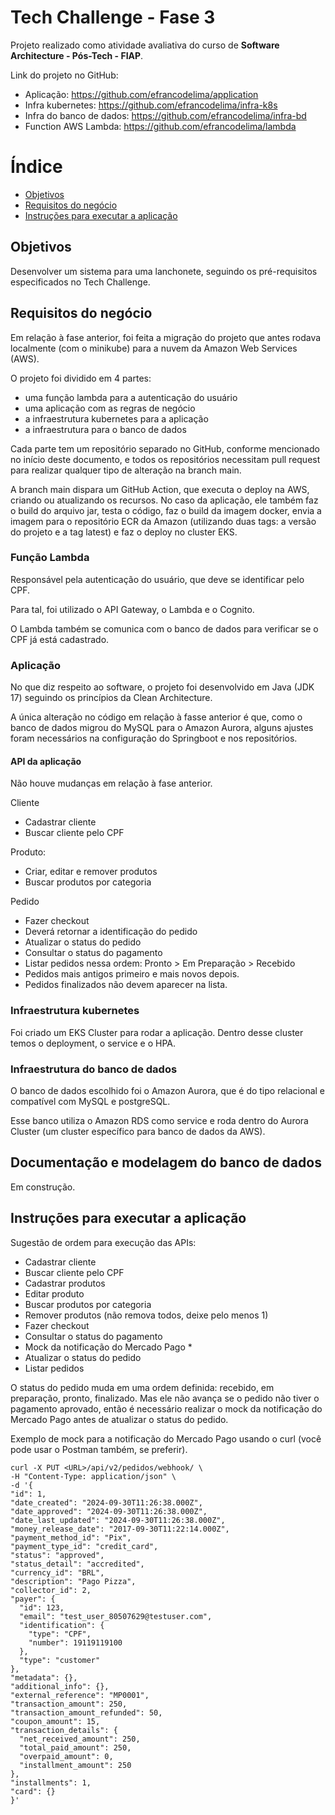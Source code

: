 # Tech Challenge - Fase 3

Projeto realizado como atividade avaliativa do curso de **Software Architecture - Pós-Tech - FIAP**.

Link do projeto no GitHub:

- Aplicação: https://github.com/efrancodelima/application
- Infra kubernetes: https://github.com/efrancodelima/infra-k8s
- Infra do banco de dados: https://github.com/efrancodelima/infra-bd
- Function AWS Lambda: https://github.com/efrancodelima/lambda

# Índice

- [Objetivos](#objetivos)
- [Requisitos do negócio](#requisitos-do-negócio)
- [Instruções para executar a aplicação](#instruções-para-executar-a-aplicação)

## Objetivos

Desenvolver um sistema para uma lanchonete, seguindo os pré-requisitos especificados no Tech Challenge.

## Requisitos do negócio

Em relação à fase anterior, foi feita a migração do projeto que antes rodava localmente (com o minikube) para a nuvem da Amazon Web Services (AWS).

O projeto foi dividido em 4 partes:

- uma função lambda para a autenticação do usuário
- uma aplicação com as regras de negócio
- a infraestrutura kubernetes para a aplicação
- a infraestrutura para o banco de dados

Cada parte tem um repositório separado no GitHub, conforme mencionado no início deste documento, e todos os repositórios necessitam pull request para realizar qualquer tipo de alteração na branch main.

A branch main dispara um GitHub Action, que executa o deploy na AWS, criando ou atualizando os recursos. No caso da aplicação, ele também faz o build do arquivo jar, testa o código, faz o build da imagem docker, envia a imagem para o repositório ECR da Amazon (utilizando duas tags: a versão do projeto e a tag latest) e faz o deploy no cluster EKS.

### Função Lambda

Responsável pela autenticação do usuário, que deve se identificar pelo CPF.

Para tal, foi utilizado o API Gateway, o Lambda e o Cognito.

O Lambda também se comunica com o banco de dados para verificar se o CPF já está cadastrado.

### Aplicação

No que diz respeito ao software, o projeto foi desenvolvido em Java (JDK 17) seguindo os princípios da Clean Architecture.

A única alteração no código em relação à fasse anterior é que, como o banco de dados migrou do MySQL para o Amazon Aurora, alguns ajustes foram necessários na configuração do Springboot e nos repositórios.

#### API da aplicação

Não houve mudanças em relação à fase anterior.

Cliente

- Cadastrar cliente
- Buscar cliente pelo CPF

Produto:

- Criar, editar e remover produtos
- Buscar produtos por categoria

Pedido

- Fazer checkout
- Deverá retornar a identificação do pedido
- Atualizar o status do pedido
- Consultar o status do pagamento
- Listar pedidos nessa ordem: Pronto > Em Preparação > Recebido
- Pedidos mais antigos primeiro e mais novos depois.
- Pedidos finalizados não devem aparecer na lista.

### Infraestrutura kubernetes

Foi criado um EKS Cluster para rodar a aplicação. Dentro desse cluster temos o deployment, o service e o HPA.

### Infraestrutura do banco de dados

O banco de dados escolhido foi o Amazon Aurora, que é do tipo relacional e compatível com MySQL e postgreSQL.

Esse banco utiliza o Amazon RDS como service e roda dentro do Aurora Cluster (um cluster específico para banco de dados da AWS).

## Documentação e modelagem do banco de dados

Em construção.

## Instruções para executar a aplicação

Sugestão de ordem para execução das APIs:

- Cadastrar cliente
- Buscar cliente pelo CPF
- Cadastrar produtos
- Editar produto
- Buscar produtos por categoria
- Remover produtos (não remova todos, deixe pelo menos 1)
- Fazer checkout
- Consultar o status do pagamento
- Mock da notificação do Mercado Pago \*
- Atualizar o status do pedido
- Listar pedidos

O status do pedido muda em uma ordem definida: recebido, em preparação, pronto, finalizado. Mas ele não avança se o pedido não tiver o pagamento aprovado, então é necessário realizar o mock da notificação do Mercado Pago antes de atualizar o status do pedido.

Exemplo de mock para a notificação do Mercado Pago usando o curl (você pode usar o Postman também, se preferir).

```
curl -X PUT <URL>/api/v2/pedidos/webhook/ \
-H "Content-Type: application/json" \
-d '{
"id": 1,
"date_created": "2024-09-30T11:26:38.000Z",
"date_approved": "2024-09-30T11:26:38.000Z",
"date_last_updated": "2024-09-30T11:26:38.000Z",
"money_release_date": "2017-09-30T11:22:14.000Z",
"payment_method_id": "Pix",
"payment_type_id": "credit_card",
"status": "approved",
"status_detail": "accredited",
"currency_id": "BRL",
"description": "Pago Pizza",
"collector_id": 2,
"payer": {
  "id": 123,
  "email": "test_user_80507629@testuser.com",
  "identification": {
	"type": "CPF",
	"number": 19119119100
  },
  "type": "customer"
},
"metadata": {},
"additional_info": {},
"external_reference": "MP0001",
"transaction_amount": 250,
"transaction_amount_refunded": 50,
"coupon_amount": 15,
"transaction_details": {
  "net_received_amount": 250,
  "total_paid_amount": 250,
  "overpaid_amount": 0,
  "installment_amount": 250
},
"installments": 1,
"card": {}
}'
```
